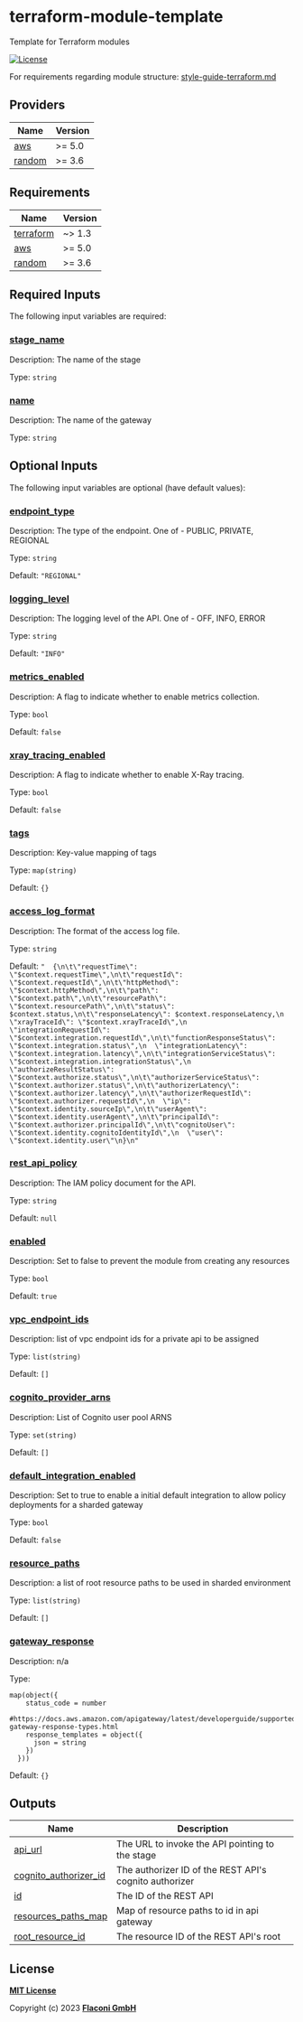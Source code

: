 # terraform-module-template
Template for Terraform modules

<!-- Uncomment and replace with your module name
[![lint](https://github.com/flaconi/<MODULENAME>/workflows/lint/badge.svg)](https://github.com/flaconi/<MODULENAME>/actions?query=workflow%3Alint)
[![test](https://github.com/flaconi/<MODULENAME>/workflows/test/badge.svg)](https://github.com/flaconi/<MODULENAME>/actions?query=workflow%3Atest)
[![Tag](https://img.shields.io/github/tag/flaconi/<MODULENAME>.svg)](https://github.com/flaconi/<MODULENAME>/releases)
-->
[![License](https://img.shields.io/badge/license-MIT-blue.svg)](https://opensource.org/licenses/MIT)

For requirements regarding module structure: [style-guide-terraform.md](https://github.com/Flaconi/devops-docs/blob/master/doc/conventions/style-guide-terraform.md)

<!-- TFDOCS_HEADER_START -->


<!-- TFDOCS_HEADER_END -->

<!-- TFDOCS_PROVIDER_START -->
## Providers

| Name | Version |
|------|---------|
| <a name="provider_aws"></a> [aws](#provider\_aws) | >= 5.0 |
| <a name="provider_random"></a> [random](#provider\_random) | >= 3.6 |

<!-- TFDOCS_PROVIDER_END -->

<!-- TFDOCS_REQUIREMENTS_START -->
## Requirements

| Name | Version |
|------|---------|
| <a name="requirement_terraform"></a> [terraform](#requirement\_terraform) | ~> 1.3 |
| <a name="requirement_aws"></a> [aws](#requirement\_aws) | >= 5.0 |
| <a name="requirement_random"></a> [random](#requirement\_random) | >= 3.6 |

<!-- TFDOCS_REQUIREMENTS_END -->

<!-- TFDOCS_INPUTS_START -->
## Required Inputs

The following input variables are required:

### <a name="input_stage_name"></a> [stage\_name](#input\_stage\_name)

Description: The name of the stage

Type: `string`

### <a name="input_name"></a> [name](#input\_name)

Description: The name of the gateway

Type: `string`

## Optional Inputs

The following input variables are optional (have default values):

### <a name="input_endpoint_type"></a> [endpoint\_type](#input\_endpoint\_type)

Description: The type of the endpoint. One of - PUBLIC, PRIVATE, REGIONAL

Type: `string`

Default: `"REGIONAL"`

### <a name="input_logging_level"></a> [logging\_level](#input\_logging\_level)

Description: The logging level of the API. One of - OFF, INFO, ERROR

Type: `string`

Default: `"INFO"`

### <a name="input_metrics_enabled"></a> [metrics\_enabled](#input\_metrics\_enabled)

Description: A flag to indicate whether to enable metrics collection.

Type: `bool`

Default: `false`

### <a name="input_xray_tracing_enabled"></a> [xray\_tracing\_enabled](#input\_xray\_tracing\_enabled)

Description: A flag to indicate whether to enable X-Ray tracing.

Type: `bool`

Default: `false`

### <a name="input_tags"></a> [tags](#input\_tags)

Description: Key-value mapping of tags

Type: `map(string)`

Default: `{}`

### <a name="input_access_log_format"></a> [access\_log\_format](#input\_access\_log\_format)

Description: The format of the access log file.

Type: `string`

Default: `"  {\n\t\"requestTime\": \"$context.requestTime\",\n\t\"requestId\": \"$context.requestId\",\n\t\"httpMethod\": \"$context.httpMethod\",\n\t\"path\": \"$context.path\",\n\t\"resourcePath\": \"$context.resourcePath\",\n\t\"status\": $context.status,\n\t\"responseLatency\": $context.responseLatency,\n  \"xrayTraceId\": \"$context.xrayTraceId\",\n  \"integrationRequestId\": \"$context.integration.requestId\",\n\t\"functionResponseStatus\": \"$context.integration.status\",\n  \"integrationLatency\": \"$context.integration.latency\",\n\t\"integrationServiceStatus\": \"$context.integration.integrationStatus\",\n  \"authorizeResultStatus\": \"$context.authorize.status\",\n\t\"authorizerServiceStatus\": \"$context.authorizer.status\",\n\t\"authorizerLatency\": \"$context.authorizer.latency\",\n\t\"authorizerRequestId\": \"$context.authorizer.requestId\",\n  \"ip\": \"$context.identity.sourceIp\",\n\t\"userAgent\": \"$context.identity.userAgent\",\n\t\"principalId\": \"$context.authorizer.principalId\",\n\t\"cognitoUser\": \"$context.identity.cognitoIdentityId\",\n  \"user\": \"$context.identity.user\"\n}\n"`

### <a name="input_rest_api_policy"></a> [rest\_api\_policy](#input\_rest\_api\_policy)

Description: The IAM policy document for the API.

Type: `string`

Default: `null`

### <a name="input_enabled"></a> [enabled](#input\_enabled)

Description: Set to false to prevent the module from creating any resources

Type: `bool`

Default: `true`

### <a name="input_vpc_endpoint_ids"></a> [vpc\_endpoint\_ids](#input\_vpc\_endpoint\_ids)

Description: list of vpc endpoint ids for a private api to be assigned

Type: `list(string)`

Default: `[]`

### <a name="input_cognito_provider_arns"></a> [cognito\_provider\_arns](#input\_cognito\_provider\_arns)

Description: List of Cognito user pool ARNS

Type: `set(string)`

Default: `[]`

### <a name="input_default_integration_enabled"></a> [default\_integration\_enabled](#input\_default\_integration\_enabled)

Description: Set to true to enable a initial default integration to allow policy deployments for a sharded gateway

Type: `bool`

Default: `false`

### <a name="input_resource_paths"></a> [resource\_paths](#input\_resource\_paths)

Description: a list of root resource paths to be used in sharded environment

Type: `list(string)`

Default: `[]`

### <a name="input_gateway_response"></a> [gateway\_response](#input\_gateway\_response)

Description: n/a

Type:

```hcl
map(object({
    status_code = number
    #https://docs.aws.amazon.com/apigateway/latest/developerguide/supported-gateway-response-types.html
    response_templates = object({
      json = string
    })
  }))
```

Default: `{}`

<!-- TFDOCS_INPUTS_END -->

<!-- TFDOCS_OUTPUTS_START -->
## Outputs

| Name | Description |
|------|-------------|
| <a name="output_api_url"></a> [api\_url](#output\_api\_url) | The URL to invoke the API pointing to the stage |
| <a name="output_cognito_authorizer_id"></a> [cognito\_authorizer\_id](#output\_cognito\_authorizer\_id) | The authorizer ID of the REST API's cognito authorizer |
| <a name="output_id"></a> [id](#output\_id) | The ID of the REST API |
| <a name="output_resources_paths_map"></a> [resources\_paths\_map](#output\_resources\_paths\_map) | Map of resource paths to id in api gateway |
| <a name="output_root_resource_id"></a> [root\_resource\_id](#output\_root\_resource\_id) | The resource ID of the REST API's root |

<!-- TFDOCS_OUTPUTS_END -->

## License

**[MIT License](LICENSE)**

Copyright (c) 2023 **[Flaconi GmbH](https://github.com/flaconi)**
